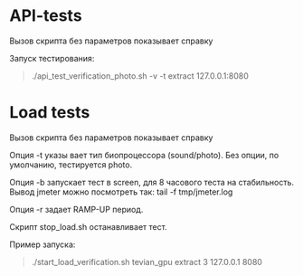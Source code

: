 # API-tests
Вызов скрипта без параметров показывает справку

Запуск тестирования:
> ./api_test_verification_photo.sh -v -t extract 127.0.0.1:8080


# Load tests
Вызов скрипта без параметров показывает справку

Опция -t указы вает тип биопроцессора (sound/photo). Без опции, по умолчанию, тестируется photo.

Опция -b запускает тест в screen, для 8 часового теста на стабильность. Вывод jmeter можно посмотреть так: tail -f tmp/jmeter.log

Опция -r задает RAMP-UP период.

Скрипт stop_load.sh останавливает тест.

Пример запуска:
> ./start_load_verification.sh tevian_gpu extract 3 127.0.0.1 8080
